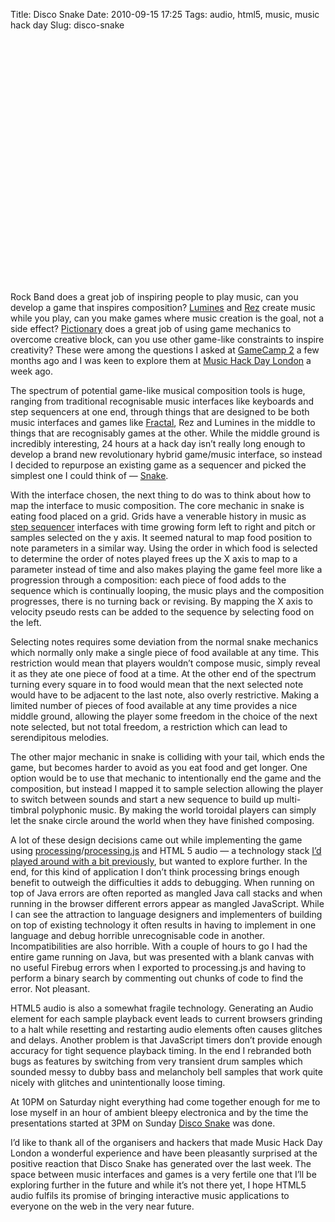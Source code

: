 Title: Disco Snake
Date: 2010-09-15 17:25
Tags: audio, html5, music, music hack day
Slug: disco-snake

<object style="height: 390px; width: 640px"><param name="movie" value="http://www.youtube.com/v/slwo4rBTQ00?version=3"><param name="allowFullScreen" value="true"><param name="allowScriptAccess" value="always"><embed src="http://www.youtube.com/v/slwo4rBTQ00?version=3" type="application/x-shockwave-flash" allowfullscreen="true" allowScriptAccess="always" width="640" height="390"></object>

Rock Band does a great job of inspiring people to play music, can you
develop a game that inspires composition? [Lumines][] and [Rez][] create
music while you play, can you make games where music creation is the
goal, not a side effect? [Pictionary][] does a great job of using game
mechanics to overcome creative block, can you use other game-like
constraints to inspire creativity? These were among the questions I
asked at [GameCamp 2][] a few months ago and I was keen to explore them
at [Music Hack Day London][] a week ago.

The spectrum of potential game-like musical composition tools is huge,
ranging from traditional recognisable music interfaces like keyboards
and step sequencers at one end, through things that are designed to be
both music interfaces and games like [Fractal][], Rez and Lumines in the
middle to things that are recognisably games at the other. While the
middle ground is incredibly interesting, 24 hours at a hack day isn’t
really long enough to develop a brand new revolutionary hybrid
game/music interface, so instead I decided to repurpose an existing game
as a sequencer and picked the simplest one I could think of — [Snake][].

With the interface chosen, the next thing to do was to think about how
to map the interface to music composition. The core mechanic in snake is
eating food placed on a grid. Grids have a venerable history in music as
[step sequencer][] interfaces with time growing form left to right and
pitch or samples selected on the y axis. It seemed natural to map food
position to note parameters in a similar way. Using the order in which
food is selected to determine the order of notes played frees up the X
axis to map to a parameter instead of time and also makes playing the
game feel more like a progression through a composition: each piece of
food adds to the sequence which is continually looping, the music plays
and the composition progresses, there is no turning back or revising. By
mapping the X axis to velocity pseudo rests can be added to the sequence
by selecting food on the left.

Selecting notes requires some deviation from the normal snake mechanics
which normally only make a single piece of food available at any time.
This restriction would mean that players wouldn’t compose music, simply
reveal it as they ate one piece of food at a time. At the other end of
the spectrum turning every square in to food would mean that the next
selected note would have to be adjacent to the last note, also overly
restrictive. Making a limited number of pieces of food available at any
time provides a nice middle ground, allowing the player some freedom in
the choice of the next note selected, but not total freedom, a
restriction which can lead to serendipitous melodies.

The other major mechanic in snake is colliding with your tail, which
ends the game, but becomes harder to avoid as you eat food and get
longer. One option would be to use that mechanic to intentionally end
the game and the composition, but instead I mapped it to sample
selection allowing the player to switch between sounds and start a new
sequence to build up multi-timbral polyphonic music. By making the world
toroidal players can simply let the snake circle around the world when
they have finished composing.

A lot of these design decisions came out while implementing the game
using [processing][]/[processing.js][] and
<span class="caps">HTML</span> 5 audio — a technology stack [I’d played
around with a bit previously][], but wanted to explore further. In the
end, for this kind of application I don’t think processing brings enough
benefit to outweigh the difficulties it adds to debugging. When running
on top of Java errors are often reported as mangled Java call stacks and
when running in the browser different errors appear as mangled
JavaScript. While I can see the attraction to language designers and
implementers of building on top of existing technology it often results
in having to implement in one language and debug horrible unrecognisable
code in another. Incompatibilities are also horrible. With a couple of
hours to go I had the entire game running on Java, but was presented
with a blank canvas with no useful Firebug errors when I exported to
processing.js and having to perform a binary search by commenting out
chunks of code to find the error. Not pleasant.

<span class="caps">HTML5</span> audio is also a somewhat fragile
technology. Generating an Audio element for each sample playback event
leads to current browsers grinding to a halt while resetting and
restarting audio elements often causes glitches and delays. Another
problem is that JavaScript timers don’t provide enough accuracy for
tight sequence playback timing. In the end I rebranded both bugs as
features by switching from very transient drum samples which sounded
messy to dubby bass and melancholy bell samples that work quite nicely
with glitches and unintentionally loose timing.

At <span class="caps">10PM</span> on Saturday night everything had come
together enough for me to lose myself in an hour of ambient bleepy
electronica and by the time the presentations started at
<span class="caps">3PM</span> on Sunday [Disco Snake][] was done.

I’d like to thank all of the organisers and hackers that made Music Hack
Day London a wonderful experience and have been pleasantly surprised at
the positive reaction that Disco Snake has generated over the last week.
The space between music interfaces and games is a very fertile one that
I’ll be exploring further in the future and while it’s not there yet, I
hope <span class="caps">HTML5</span> audio fulfils its promise of
bringing interactive music applications to everyone on the web in the
very near future.

  [Lumines]: http://en.wikipedia.org/wiki/Lumines
  [Rez]: http://en.wikipedia.org/wiki/Rez
  [Pictionary]: http://en.wikipedia.org/wiki/Pictionary
  [GameCamp 2]: http://jimpurbrick.com/2010/05/10/gamecamp-2/
  [Music Hack Day London]: http://london.musichackday.org/2010/
  [Fractal]: http://www.playfractal.com/
  [Snake]: http://en.wikipedia.org/wiki/Snake_%28video_game%29
  [step sequencer]: http://en.wikipedia.org/wiki/Music_sequencer
  [processing]: http://processing.org
  [processing.js]: http://processingjs.org
  [I’d played around with a bit previously]: http://jimpurbrick.com/2010/06/07/html-5-multimedia/
  [Disco Snake]: http://jimpurbrick.com/static/media/disco_snake/disco_snake.html
